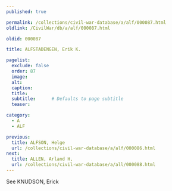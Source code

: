 ```yaml
---
published: true

permalink: /collections/civil-war-database/a/alf/000087.html
oldlink: /CivilWar/db/a/alf/000087.html

oldid: 000087

title: ALFSTADENGEN, Erik K.

pagelist:
  exclude: false
  order: 87
  image: 
  alt:
  caption:
  title:
  subtitle:      # Defaults to page subtitle
  teaser:

category: 
  - A 
  - ALF

previous:
  title: ALFSON, Helge
  url: /collections/civil-war-database/a/alf/000086.html  
next:
  title: ALLEN, Arland H,
  url: /collections/civil-war-database/a/all/000088.html   
---
```

See KNUDSON, Erick